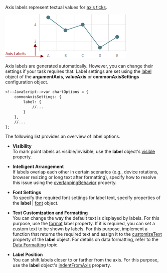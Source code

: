 Axis labels represent textual values for [axis ticks](/concepts/20%20Data%20Visualization/10%20Charts/10%20Chart%20Elements/080%20Axis%20Ticks/01%20Axis%20Ticks.md '/Documentation/Guide/Data_Visualization/Charts/Chart_Elements/#Axis_Ticks').

![Axis Labels](/images/ChartJS/AxisLabels.png)

Axis labels are generated automatically. However, you can change their settings if your task requires that. Label settings are set using the [label](/api-reference/20%20Data%20Visualization%20Widgets/10%20dxChart/1%20Configuration/commonAxisSettings/label '/Documentation/ApiReference/Data_Visualization_Widgets/dxChart/Configuration/commonAxisSettings/label/') object of the **argumentAxis**, **valueAxis** or **commonAxisSettings** configuration object.

	<!--JavaScript-->var chartOptions = {
		commonAxisSettings: {
			label: {
				//...
			}
		},
		//...
	};

The following list provides an overview of label options.

* **Visibility**		
To mark point labels as visible/invisible, use the **label** object's [visible](/api-reference/20%20Data%20Visualization%20Widgets/10%20dxChart/1%20Configuration/commonAxisSettings/label/visible.md '/Documentation/ApiReference/Data_Visualization_Widgets/dxChart/Configuration/commonAxisSettings/label/#visible') property.

* **Intelligent Arrangement**		
If labels overlap each other in certain scenarios (e.g., device rotations, browser resizing or long text after formatting), specify how to resolve this issue using the [overlappingBehavior](/api-reference/20%20Data%20Visualization%20Widgets/10%20dxChart/1%20Configuration/commonAxisSettings/label/overlappingBehavior '/Documentation/ApiReference/Data_Visualization_Widgets/dxChart/Configuration/commonAxisSettings/label/overlappingBehavior/') property.

* **Font Settings**		
To specify the required font settings for label text, specify properties of the **label** | [font](/api-reference/20%20Data%20Visualization%20Widgets/10%20dxChart/1%20Configuration/commonAxisSettings/label/font '/Documentation/ApiReference/Data_Visualization_Widgets/dxChart/Configuration/commonAxisSettings/label/font/') object.

* **Text Customization and Formatting**			
You can change the way the default text is displayed by labels. For this purpose, use the [format](/api-reference/20%20Data%20Visualization%20Widgets/10%20dxChart/1%20Configuration/argumentAxis/label/format.md '/Documentation/ApiReference/Data_Visualization_Widgets/dxChart/Configuration/argumentAxis/label/#format') label property. If it is required, you can set a custom text to be shown by labels. For this purpose, implement a function that returns the required text and assign it to the [customizeText](/api-reference/20%20Data%20Visualization%20Widgets/10%20dxChart/1%20Configuration/argumentAxis/label/customizeText.md '/Documentation/ApiReference/Data_Visualization_Widgets/dxChart/Configuration/argumentAxis/label/#customizeText') property of the **label** object. For details on data formatting, refer to the [Data Formatting](/concepts/20%20Data%20Visualization/40%20Common/30%20Data%20Formatting '/Documentation/Guide/Data_Visualization/Common/Data_Formatting/') topic.

* **Label Position**		
You can shift labels closer to or farther from the axis. For this purpose, use the **label** object's [indentFromAxis](/api-reference/20%20Data%20Visualization%20Widgets/10%20dxChart/1%20Configuration/commonAxisSettings/label/indentFromAxis.md '/Documentation/ApiReference/Data_Visualization_Widgets/dxChart/Configuration/commonAxisSettings/label/#indentFromAxis') property.